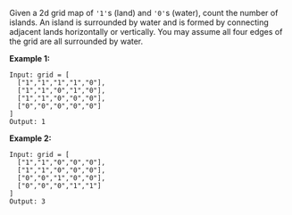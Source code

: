 Given a 2d grid map of `'1'`s (land) and `'0'`s (water), count the number of islands. An
island is surrounded by water and is formed by connecting adjacent lands horizontally or
vertically. You may assume all four edges of the grid are all surrounded by water.

**Example 1:**

    Input: grid = [
      ["1","1","1","1","0"],
      ["1","1","0","1","0"],
      ["1","1","0","0","0"],
      ["0","0","0","0","0"]
    ]
    Output: 1

**Example 2:**

    Input: grid = [
      ["1","1","0","0","0"],
      ["1","1","0","0","0"],
      ["0","0","1","0","0"],
      ["0","0","0","1","1"]
    ]
    Output: 3
